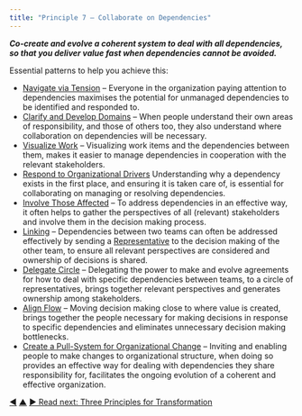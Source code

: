```yaml
---
title: "Principle 7 – Collaborate on Dependencies"
---
```




**_Co-create and evolve a coherent system to deal with all dependencies, so that you deliver value fast when dependencies cannot be avoided._**

Essential patterns to help you achieve this:

-   [Navigate via Tension](navigate-via-tension.html) – Everyone in the organization paying attention to dependencies maximises the potential for unmanaged dependencies to be identified and responded to.
-   [Clarify and Develop Domains](clarify-and-develop-domains.html) – When people understand their own areas of responsibility, and those of others too, they also understand where collaboration on dependencies will be necessary.
-   [Visualize Work](visualize-work.html) – Visualizing work items and the dependencies between them, makes it easier to manage dependencies in cooperation with the relevant stakeholders. 
-   [Respond to Organizational Drivers](respond-to-organizational-drivers.html) Understanding why a dependency exists in the first place, and ensuring it is taken care of, is essential for collaborating on managing or resolving dependencies. 
-   [Involve Those Affected](involve-those-affected.html) – To address dependencies in an effective way, it often helps to gather the perspectives of all (relevant) stakeholders and involve them in the decision making process.
-   [Linking](linking.html) – Dependencies between two teams can often be addressed effectively by sending a [Representative](representative.html) to the decision making of the other team, to ensure all relevant perspectives are considered and ownership of decisions is shared.
-   [Delegate Circle](delegate-circle.html) – Delegating the power to make and evolve agreements for how to deal with specific dependencies between teams, to a circle of representatives, brings together relevant perspectives and generates ownership among stakeholders. 
-   [Align Flow](align-flow.html) – Moving decision making close to where value is created, brings together the people necessary for making decisions in response to specific dependencies and eliminates unnecessary decision making bottlenecks.
-   [Create a Pull-System for Organizational Change](create-a-pull-system-for-organizational-change.html) – Inviting and enabling people to make changes to organizational structure, when doing so provides an effective way for dealing with dependencies they share responsibility for, facilitates the ongoing evolution of a coherent and effective organization.


<div class="bottom-nav">
<a href="enable-autonomy.html" title="Back to: Principle 6 – Enable Autonomy">◀</a> <a href="structure.html" title="Up: Two Principles for Structure">▲</a> <a href="transformation.html" title="Read next: Three Principles for Transformation">▶ Read next: Three Principles for Transformation</a>
</div>


<script type="text/javascript">
Mousetrap.bind('g n', function() {
    window.location.href = 'transformation.html';
    return false;
});
</script>

